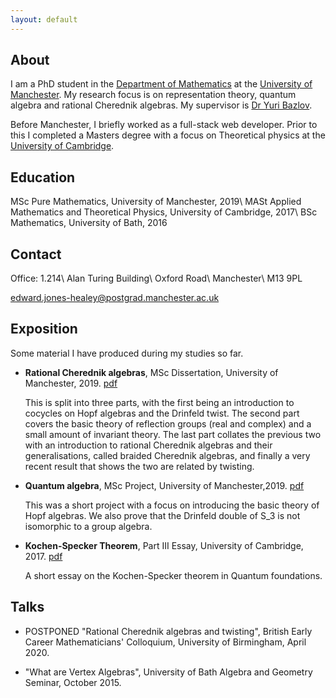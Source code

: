 ```yaml
---
layout: default
---
```


## About

I am a PhD student in the [Department of Mathematics](https://www.maths.manchester.ac.uk/) at the [University of Manchester](https://www.manchester.ac.uk/). My research focus is on representation theory, quantum algebra and rational Cherednik algebras. My supervisor is [Dr Yuri Bazlov](https://bazlov.uk/home/index.html).

Before Manchester, I briefly worked as a full-stack web developer. Prior to this I completed a Masters degree with a focus on Theoretical physics at the [University of Cambridge](https://www.cam.ac.uk/).

## Education

MSc Pure Mathematics, University of Manchester, 2019\\
MASt Applied Mathematics and Theoretical Physics, University of Cambridge, 2017\\
BSc Mathematics, University of Bath, 2016

## Contact

Office: 1.214\\
Alan Turing Building\\
Oxford Road\\
Manchester\\
M13 9PL

[edward.jones-healey@postgrad.manchester.ac.uk](mailto:edward.jones-healey@postgrad.manchester.ac.uk)

## Exposition

Some material I have produced during my studies so far. <!--Some are based on lecture notes from courses I have taken, but the notes here are heavily edited, so any mistakes are likely my own. Feel free to email if typos/mistakes are found.-->

* **Rational Cherednik algebras**, MSc Dissertation, University of Manchester, 2019. [pdf](./assets/files/rational_cherednik_algebras.pdf)

    This is split into three parts, with the first being an introduction to cocycles on Hopf algebras and the Drinfeld twist. The second part covers the basic theory of reflection groups (real and complex) and a small amount of invariant theory. The last part collates the previous two with an introduction to rational Cherednik algebras and their generalisations, called braided Cherednik algebras, and finally a very recent result that shows the two are related by twisting.

* **Quantum algebra**, MSc Project, University of Manchester,2019. [pdf](./assets/files/msc_draft.pdf)

    This was a short project with a focus on introducing the basic theory of Hopf algebras. We also prove that the Drinfeld double of S_3 is not isomorphic to a group algebra.

* **Kochen-Specker Theorem**, Part III Essay, University of Cambridge, 2017. [pdf](./assets/files/kochen_specker.pdf)

    A short essay on the Kochen-Specker theorem in Quantum foundations.

<!--* Lie Algebras [pdf](./assets/files/lie_algebras.pdf)

    Based on the lecture course given by Professor Alexander Premet at Manchester in 2019.

* Analysis, Random Walks and Groups [pdf](./assets/files/random_walk_other.pdf)

    Based on the lecture course given by Dr Tuomas Sahlsten at Manchester in 2019. Original notes can be found here: [link](https://personalpages.manchester.ac.uk/staff/tuomas.sahlsten/courses/arg_2019/default.htm).
-->

## Talks

* POSTPONED "Rational Cherednik algebras and twisting", British Early Career Mathematicians' Colloquium, University of Birmingham, April 2020.

* "What are Vertex Algebras", University of Bath Algebra and Geometry Seminar, October 2015.


<!---Text can be **bold**, _italic_, or ~~strikethrough~~.

[Link to another page](./another-page.html).

There should be whitespace between paragraphs.

There should be whitespace between paragraphs. We recommend including a README, or a file with information about your project.

# Header 1

This is a normal paragraph following a header. GitHub is a code hosting platform for version control and collaboration. It lets you and others work together on projects from anywhere.

## Header 2

> This is a blockquote following a header.
>
> When something is important enough, you do it even if the odds are not in your favor.

### Header 3

```js
// Javascript code with syntax highlighting.
var fun = function lang(l) {
  dateformat.i18n = require('./lang/' + l)
  return true;
}
```

```ruby
# Ruby code with syntax highlighting
GitHubPages::Dependencies.gems.each do |gem, version|
  s.add_dependency(gem, "= #{version}")
end
```

#### Header 4

*   This is an unordered list following a header.
*   This is an unordered list following a header.
*   This is an unordered list following a header.

##### Header 5

1.  This is an ordered list following a header.
2.  This is an ordered list following a header.
3.  This is an ordered list following a header.

###### Header 6

| head1        | head two          | three |
|:-------------|:------------------|:------|
| ok           | good swedish fish | nice  |
| out of stock | good and plenty   | nice  |
| ok           | good `oreos`      | hmm   |
| ok           | good `zoute` drop | yumm  |

### There's a horizontal rule below this.

* * *

### Here is an unordered list:

*   Item foo
*   Item bar
*   Item baz
*   Item zip

### And an ordered list:

1.  Item one
1.  Item two
1.  Item three
1.  Item four

### And a nested list:

- level 1 item
  - level 2 item
  - level 2 item
    - level 3 item
    - level 3 item
- level 1 item
  - level 2 item
  - level 2 item
  - level 2 item
- level 1 item
  - level 2 item
  - level 2 item
- level 1 item

### Small image

![Octocat](https://github.githubassets.com/images/icons/emoji/octocat.png)

### Large image

![Branching](https://guides.github.com/activities/hello-world/branching.png)


### Definition lists can be used with HTML syntax.

<dl>
<dt>Name</dt>
<dd>Godzilla</dd>
<dt>Born</dt>
<dd>1952</dd>
<dt>Birthplace</dt>
<dd>Japan</dd>
<dt>Color</dt>
<dd>Green</dd>
</dl>

```
Long, single-line code blocks should not wrap. They should horizontally scroll if they are too long. This line should be long enough to demonstrate this.
```

```
The final element.
```

-->